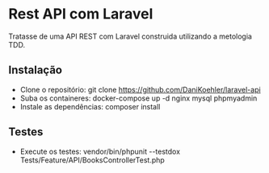 # Rest API com Laravel

Tratasse de uma API REST com Laravel construida utilizando a metologia TDD.

## Instalação

- Clone o repositório: git clone https://github.com/DaniKoehler/laravel-api
- Suba os containeres: docker-compose up -d nginx mysql phpmyadmin
- Instale as dependências: composer install

## Testes

- Execute os testes: vendor/bin/phpunit --testdox Tests/Feature/API/BooksControllerTest.php
